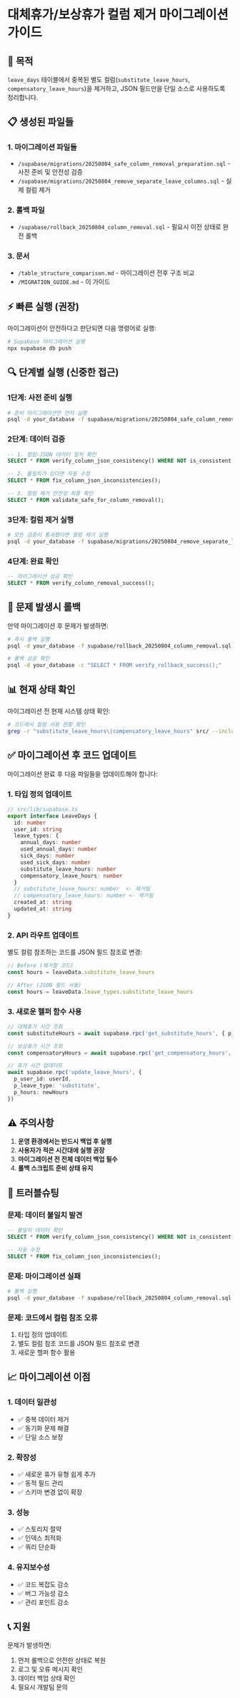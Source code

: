 # 대체휴가/보상휴가 컬럼 제거 마이그레이션 가이드

## 🎯 목적
`leave_days` 테이블에서 중복된 별도 컬럼(`substitute_leave_hours`, `compensatory_leave_hours`)을 제거하고, JSON 필드만을 단일 소스로 사용하도록 정리합니다.

## 📋 생성된 파일들

### 1. 마이그레이션 파일들
- `/supabase/migrations/20250804_safe_column_removal_preparation.sql` - 사전 준비 및 안전성 검증
- `/supabase/migrations/20250804_remove_separate_leave_columns.sql` - 실제 컬럼 제거

### 2. 롤백 파일
- `/supabase/rollback_20250804_column_removal.sql` - 필요시 이전 상태로 완전 롤백

### 3. 문서
- `/table_structure_comparison.md` - 마이그레이션 전후 구조 비교
- `/MIGRATION_GUIDE.md` - 이 가이드

## ⚡ 빠른 실행 (권장)

마이그레이션이 안전하다고 판단되면 다음 명령어로 실행:

```bash
# Supabase 마이그레이션 실행
npx supabase db push
```

## 🔍 단계별 실행 (신중한 접근)

### 1단계: 사전 준비 실행
```bash
# 준비 마이그레이션만 먼저 실행
psql -d your_database -f supabase/migrations/20250804_safe_column_removal_preparation.sql
```

### 2단계: 데이터 검증
```sql
-- 1. 컬럼-JSON 데이터 일치 확인
SELECT * FROM verify_column_json_consistency() WHERE NOT is_consistent;

-- 2. 불일치가 있다면 자동 수정
SELECT * FROM fix_column_json_inconsistencies();

-- 3. 컬럼 제거 안전성 최종 확인
SELECT * FROM validate_safe_for_column_removal();
```

### 3단계: 컬럼 제거 실행
```bash
# 모든 검증이 통과했다면 컬럼 제거 실행
psql -d your_database -f supabase/migrations/20250804_remove_separate_leave_columns.sql
```

### 4단계: 완료 확인
```sql
-- 마이그레이션 성공 확인
SELECT * FROM verify_column_removal_success();
```

## 🚨 문제 발생시 롤백

만약 마이그레이션 후 문제가 발생하면:

```bash
# 즉시 롤백 실행
psql -d your_database -f supabase/rollback_20250804_column_removal.sql

# 롤백 성공 확인
psql -d your_database -c "SELECT * FROM verify_rollback_success();"
```

## 📊 현재 상태 확인

마이그레이션 전 현재 시스템 상태 확인:

```bash
# 코드에서 컬럼 사용 현황 확인
grep -r "substitute_leave_hours\|compensatory_leave_hours" src/ --include="*.ts" --include="*.js"
```

## ✅ 마이그레이션 후 코드 업데이트

마이그레이션 완료 후 다음 파일들을 업데이트해야 합니다:

### 1. 타입 정의 업데이트
```typescript
// src/lib/supabase.ts
export interface LeaveDays {
  id: number
  user_id: string
  leave_types: {
    annual_days: number
    used_annual_days: number
    sick_days: number
    used_sick_days: number
    substitute_leave_hours: number
    compensatory_leave_hours: number
  }
  // substitute_leave_hours: number  <- 제거됨
  // compensatory_leave_hours: number <- 제거됨
  created_at: string
  updated_at: string
}
```

### 2. API 라우트 업데이트
별도 컬럼 참조하는 코드를 JSON 필드 참조로 변경:

```typescript
// Before (제거할 코드)
const hours = leaveData.substitute_leave_hours

// After (JSON 필드 사용)
const hours = leaveData.leave_types.substitute_leave_hours
```

### 3. 새로운 헬퍼 함수 사용
```typescript
// 대체휴가 시간 조회
const substituteHours = await supabase.rpc('get_substitute_hours', { p_user_id: userId })

// 보상휴가 시간 조회
const compensatoryHours = await supabase.rpc('get_compensatory_hours', { p_user_id: userId })

// 휴가 시간 업데이트
await supabase.rpc('update_leave_hours', { 
  p_user_id: userId, 
  p_leave_type: 'substitute', 
  p_hours: newHours 
})
```

## ⚠️ 주의사항

1. **운영 환경에서는 반드시 백업 후 실행**
2. **사용자가 적은 시간대에 실행 권장**
3. **마이그레이션 전 전체 데이터 백업 필수**
4. **롤백 스크립트 준비 상태 유지**

## 🔧 트러블슈팅

### 문제: 데이터 불일치 발견
```sql
-- 불일치 데이터 확인
SELECT * FROM verify_column_json_consistency() WHERE NOT is_consistent;

-- 자동 수정
SELECT * FROM fix_column_json_inconsistencies();
```

### 문제: 마이그레이션 실패
```bash
# 롤백 실행
psql -d your_database -f supabase/rollback_20250804_column_removal.sql
```

### 문제: 코드에서 컬럼 참조 오류
1. 타입 정의 업데이트
2. 별도 컬럼 참조 코드를 JSON 필드 참조로 변경
3. 새로운 헬퍼 함수 활용

## 📈 마이그레이션 이점

### 1. 데이터 일관성
- ✅ 중복 데이터 제거
- ✅ 동기화 문제 해결
- ✅ 단일 소스 보장

### 2. 확장성
- ✅ 새로운 휴가 유형 쉽게 추가
- ✅ 동적 필드 관리
- ✅ 스키마 변경 없이 확장

### 3. 성능
- ✅ 스토리지 절약
- ✅ 인덱스 최적화
- ✅ 쿼리 단순화

### 4. 유지보수성
- ✅ 코드 복잡도 감소
- ✅ 버그 가능성 감소
- ✅ 관리 포인트 감소

## 📞 지원

문제가 발생하면:
1. 먼저 롤백으로 안전한 상태로 복원
2. 로그 및 오류 메시지 확인
3. 데이터 백업 상태 확인
4. 필요시 개발팀 문의